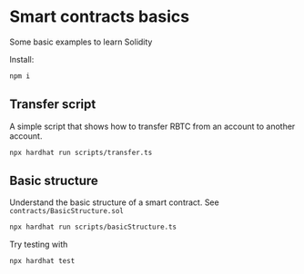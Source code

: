 # Smart contracts basics

Some basic examples to learn Solidity

Install:

```sh
npm i
```

## Transfer script

A simple script that shows how to transfer RBTC from an account to another account.

```sh
npx hardhat run scripts/transfer.ts
```

## Basic structure

Understand the basic structure of a smart contract. See `contracts/BasicStructure.sol`

```sh
npx hardhat run scripts/basicStructure.ts
```

Try testing with

```sh
npx hardhat test
```
